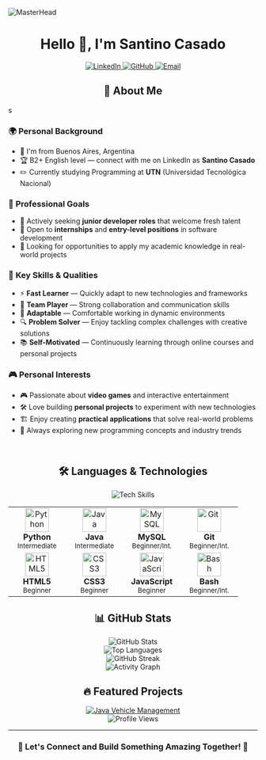 ![MasterHead](https://camo.githubusercontent.com/3167026abe932fe28cb61a7308549da706bc1a8ee81a3cc3169ea75991d2e3d5/68747470733a2f2f692e6962622e636f2f6b3234343135622f4769746875622d42616e6e65722e676966)

<div align="center">
  <h1>Hello 👋, I'm Santino Casado</h1>

  <p>
    <a href="https://www.linkedin.com/in/santino-casado-1841902aa/" target="_blank">
      <img alt="LinkedIn" src="https://img.shields.io/badge/LinkedIn-0077B5?style=for-the-badge&logo=linkedin&logoColor=white" />
    </a>
    <a href="https://github.com/SantinoCasado" target="_blank">
      <img alt="GitHub" src="https://img.shields.io/badge/GitHub-181717?style=for-the-badge&logo=github&logoColor=white" />
    </a>
    <a href="mailto:santinocasado05@gmail.com">
      <img alt="Email" src="https://img.shields.io/badge/Email-D14836?style=for-the-badge&logo=gmail&logoColor=white" />
    </a>
  </p>
</div>

<h2 align="center"> 📌 About Me  </h2>s

### 🌍 **Personal Background**
- 🚩 I'm from Buenos Aires, Argentina  
- 🏆 B2+ English level — connect with me on LinkedIn as **Santino Casado**  
- ✏️ Currently studying Programming at **UTN** (Universidad Tecnológica Nacional)  

### 🎯 **Professional Goals**
- 🤔 Actively seeking **junior developer roles** that welcome fresh talent  
- 🚀 Open to **internships** and **entry-level positions** in software development  
- 💼 Looking for opportunities to apply my academic knowledge in real-world projects  

### 🧠 **Key Skills & Qualities**
- ⚡ **Fast Learner** — Quickly adapt to new technologies and frameworks  
- 🤝 **Team Player** — Strong collaboration and communication skills  
- 🎯 **Adaptable** — Comfortable working in dynamic environments  
- 🔍 **Problem Solver** — Enjoy tackling complex challenges with creative solutions  
- 📚 **Self-Motivated** — Continuously learning through online courses and personal projects  

### 🎮 **Personal Interests**
- 🎮 Passionate about **video games** and interactive entertainment  
- 🛠️ Love building **personal projects** to experiment with new technologies  
- 🏗️ Enjoy creating **practical applications** that solve real-world problems  
- 📖 Always exploring new programming concepts and industry trends  

<br clear="both">

<h2 align="center">🛠️ Languages & Technologies</h2>

<div align="center">
  <img src="https://skillicons.dev/icons?i=python,java,mysql,git,html,css,js&theme=dark" alt="Tech Skills" />
</div>

<div align="center">
  <table>
    <tr>
      <td align="center" width="100">
        <img src="https://cdn.jsdelivr.net/gh/devicons/devicon/icons/python/python-original.svg" width="48" height="48" alt="Python" />
        <br><strong>Python</strong>
        <br><sub>Intermediate</sub>
      </td>
      <td align="center" width="100">
        <img src="https://cdn.jsdelivr.net/gh/devicons/devicon/icons/java/java-original.svg" width="48" height="48" alt="Java" />
        <br><strong>Java</strong>
        <br><sub>Intermediate</sub>
      </td>
      <td align="center" width="100">
        <img src="https://cdn.jsdelivr.net/gh/devicons/devicon/icons/mysql/mysql-original.svg" width="48" height="48" alt="MySQL" />
        <br><strong>MySQL</strong>
        <br><sub>Beginner/Int.</sub>
      </td>
      <td align="center" width="100">
        <img src="https://cdn.jsdelivr.net/gh/devicons/devicon/icons/git/git-original.svg" width="48" height="48" alt="Git" />
        <br><strong>Git</strong>
        <br><sub>Beginner/Int.</sub>
      </td>
    </tr>
    <tr>
      <td align="center" width="100">
        <img src="https://cdn.jsdelivr.net/gh/devicons/devicon/icons/html5/html5-original.svg" width="48" height="48" alt="HTML5" />
        <br><strong>HTML5</strong>
        <br><sub>Beginner</sub>
      </td>
      <td align="center" width="100">
        <img src="https://cdn.jsdelivr.net/gh/devicons/devicon/icons/css3/css3-original.svg" width="48" height="48" alt="CSS3" />
        <br><strong>CSS3</strong>
        <br><sub>Beginner</sub>
      </td>
      <td align="center" width="100">
        <img src="https://cdn.jsdelivr.net/gh/devicons/devicon/icons/javascript/javascript-original.svg" width="48" height="48" alt="JavaScript" />
        <br><strong>JavaScript</strong>
        <br><sub>Beginner</sub>
      </td>
      <td align="center" width="100">
        <img src="https://cdn.jsdelivr.net/gh/devicons/devicon/icons/bash/bash-original.svg" width="48" height="48" alt="Bash" />
        <br><strong>Bash</strong>
        <br><sub>Beginner/Int.</sub>
      </td>
    </tr>
  </table>
</div>

<h2 align="center">📊 GitHub Stats</h2>

<div align="center">
  <img src="https://github-readme-stats.vercel.app/api?username=SantinoCasado&show_icons=true&theme=radical&hide_border=true" alt="GitHub Stats" />
</div>

<div align="center">
  <img src="https://github-readme-stats.vercel.app/api/top-langs/?username=SantinoCasado&layout=compact&theme=radical&hide_border=true" alt="Top Languages" />
</div>

<div align="center">
  <img src="https://streak-stats.demolab.com/?user=SantinoCasado&theme=radical&hide_border=true" alt="GitHub Streak" />
</div>

<div align="center">
  <img src="https://github-readme-activity-graph.vercel.app/graph?username=SantinoCasado&theme=react-dark&hide_border=true" alt="Activity Graph" />
</div>

<h2 align="center">🔥 Featured Projects</h2>

<div align="center">
  <a href="https://github.com/SantinoCasado/Casado.Santino.Final.Java.2024">
    <img src="https://github-readme-stats.vercel.app/api/pin/?username=SantinoCasado&repo=Casado.Santino.Final.Java.2024&theme=radical&hide_border=true" alt="Java Vehicle Management" />
  </a>
</div>

<div align="center">
  <img src="https://komarev.com/ghpvc/?username=SantinoCasado&style=for-the-badge&color=red" alt="Profile Views" />
</div>

---

<div align="center">
  <h3>💫 Let's Connect and Build Something Amazing Together! 💫</h3>
</div>
